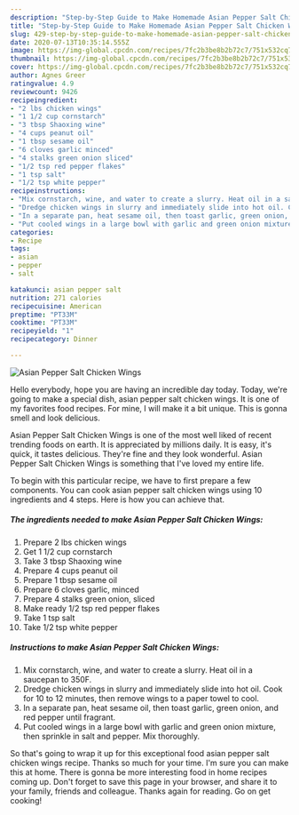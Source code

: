 ```yaml
---
description: "Step-by-Step Guide to Make Homemade Asian Pepper Salt Chicken Wings"
title: "Step-by-Step Guide to Make Homemade Asian Pepper Salt Chicken Wings"
slug: 429-step-by-step-guide-to-make-homemade-asian-pepper-salt-chicken-wings
date: 2020-07-13T10:35:14.555Z
image: https://img-global.cpcdn.com/recipes/7fc2b3be8b2b72c7/751x532cq70/asian-pepper-salt-chicken-wings-recipe-main-photo.jpg
thumbnail: https://img-global.cpcdn.com/recipes/7fc2b3be8b2b72c7/751x532cq70/asian-pepper-salt-chicken-wings-recipe-main-photo.jpg
cover: https://img-global.cpcdn.com/recipes/7fc2b3be8b2b72c7/751x532cq70/asian-pepper-salt-chicken-wings-recipe-main-photo.jpg
author: Agnes Greer
ratingvalue: 4.9
reviewcount: 9426
recipeingredient:
- "2 lbs chicken wings"
- "1 1/2 cup cornstarch"
- "3 tbsp Shaoxing wine"
- "4 cups peanut oil"
- "1 tbsp sesame oil"
- "6 cloves garlic minced"
- "4 stalks green onion sliced"
- "1/2 tsp red pepper flakes"
- "1 tsp salt"
- "1/2 tsp white pepper"
recipeinstructions:
- "Mix cornstarch, wine, and water to create a slurry. Heat oil in a saucepan to 350F."
- "Dredge chicken wings in slurry and immediately slide into hot oil. Cook for 10 to 12 minutes, then remove wings to a paper towel to cool."
- "In a separate pan, heat sesame oil, then toast garlic, green onion, and red pepper until fragrant."
- "Put cooled wings in a large bowl with garlic and green onion mixture, then sprinkle in salt and pepper. Mix thoroughly."
categories:
- Recipe
tags:
- asian
- pepper
- salt

katakunci: asian pepper salt 
nutrition: 271 calories
recipecuisine: American
preptime: "PT33M"
cooktime: "PT33M"
recipeyield: "1"
recipecategory: Dinner

---
```



![Asian Pepper Salt Chicken Wings](https://img-global.cpcdn.com/recipes/7fc2b3be8b2b72c7/751x532cq70/asian-pepper-salt-chicken-wings-recipe-main-photo.jpg)

Hello everybody, hope you are having an incredible day today. Today, we're going to make a special dish, asian pepper salt chicken wings. It is one of my favorites food recipes. For mine, I will make it a bit unique. This is gonna smell and look delicious.



Asian Pepper Salt Chicken Wings is one of the most well liked of recent trending foods on earth. It is appreciated by millions daily. It is easy, it's quick, it tastes delicious. They're fine and they look wonderful. Asian Pepper Salt Chicken Wings is something that I've loved my entire life.


To begin with this particular recipe, we have to first prepare a few components. You can cook asian pepper salt chicken wings using 10 ingredients and 4 steps. Here is how you can achieve that.

<!--inarticleads1-->

##### The ingredients needed to make Asian Pepper Salt Chicken Wings:

1. Prepare 2 lbs chicken wings
1. Get 1 1/2 cup cornstarch
1. Take 3 tbsp Shaoxing wine
1. Prepare 4 cups peanut oil
1. Prepare 1 tbsp sesame oil
1. Prepare 6 cloves garlic, minced
1. Prepare 4 stalks green onion, sliced
1. Make ready 1/2 tsp red pepper flakes
1. Take 1 tsp salt
1. Take 1/2 tsp white pepper




<!--inarticleads2-->

##### Instructions to make Asian Pepper Salt Chicken Wings:

1. Mix cornstarch, wine, and water to create a slurry. Heat oil in a saucepan to 350F.
1. Dredge chicken wings in slurry and immediately slide into hot oil. Cook for 10 to 12 minutes, then remove wings to a paper towel to cool.
1. In a separate pan, heat sesame oil, then toast garlic, green onion, and red pepper until fragrant.
1. Put cooled wings in a large bowl with garlic and green onion mixture, then sprinkle in salt and pepper. Mix thoroughly.




So that's going to wrap it up for this exceptional food asian pepper salt chicken wings recipe. Thanks so much for your time. I'm sure you can make this at home. There is gonna be more interesting food in home recipes coming up. Don't forget to save this page in your browser, and share it to your family, friends and colleague. Thanks again for reading. Go on get cooking!
